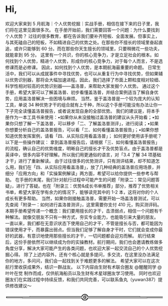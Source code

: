 # Hi,

欢迎大家来到 5 月航海｜个人优势挖掘｜实战手册，相信在接下来的日子里，我们将在这里见面很多次。
在手册开始前，我们需要回答一个问题：为什么要找到个人优势？
过往的很多教育，都在告诉我们要补齐短板、全面发展。但事实上，与其死磕自己的短板，不如精进自己的优势之处。在那些你不擅长的领域里奋起直追，或许只能够到 60 分。而在那些你天生擅长的领域里，只要稍微花一些功夫，就能拿到 95 分。
这里有一个共识，你的核心竞争力，才是立足社会的根本。如何找到个人优势，精进个人优势，形成你的核心竞争力，对于每个人而言，不是选修课而是必修课。
因此，如何找到个人优势，是本期航海最重要的命题。
日常生活中，我们可以从成就事件中寻找优势，也可以从重复行为中寻找优势，但如果辅以优势识别器，那将会大幅加速进程。因此，我们选择了市面上颗粒度相对较细、科学性相对较高的优势识别器——盖洛普，来帮助大家发掘个人优势。
通过这个手册，希望大家可以了解盖洛普、初步看懂盖洛普，并结合案例适当了解自身优势，应用盖洛普解决一些困境与麻烦。
当然，鉴于盖洛普是一个较为庞大的认知工具，单说 34 种优势才干的组合就有上千种，所以这个手册可能没有办法让你一下子完全读懂盖洛普报告，或者说发现自身的全部优势。
我们的建议是，将本手册作为一本工具书来使用：•如果你从未没接触过盖洛普的建议从头开始看；•如果你只想了解一下盖洛普，可以移步「二、了解盖洛普测评」，进行阅读；•如果你想要分析自己的盖洛普报告，可以看「三、如何看懂盖洛普报告」；•如果你想知道优势发挥案例，请看「四、从实际应用看盖洛普」；
如何更好使用该手册呢？以下是一些操作建议：
拿到盖洛普报告后，请根据「三、如何看懂盖洛普报告」的流程，确认自己的优势维度，明晰自己的擅长才干及优势盲点。由于盖洛普都是英译中，很多内容不好理解。所以我们用更通俗的语言，对「3.4 了解 34 项基础才干」进行了重新解读。
由于过往很多的优势测评，只有测评结果，却不知道怎么用，我们在「四、从实际应用看盖洛普」，放了几种经典的盖洛普应用场景，并细分「应用方向」和「实操案例解读」两方面，希望可以给你提供一些参考与帮助。
在手册的末尾，我们针对航行过程中可能产生的问题「附录二：常见问题答疑」，进行了答疑。也在「附录三：优势&成长书单推荐」部分，推荐了优势相关书单，希望大家在学有余力的情况下，能够读完其中的 1-2 本，这将对你的个人成长有更多帮助。
当然，如果你刚接触盖洛普，需要开始一场盖洛普测试，可以先查阅「附录一：如何进行盖洛普测评」，这里需要你支付 410 元，购买测评码。
本期手册希望传递一个概念：我们要用擅长的才干，击溃弱点，相信一个问题有千种解法。就像交朋友不只有一种方式，夯实专业能力，也能吸引来大量的朋友。
一直以来，我们都在无意识状态下使用自己的才干，不管是擅长与否，都可能因为错误使用才干，而暴露出弱点。但当我们足够了解自身才干时，它们就会变成你最好的武器，有意识地使用那些擅长的才干，一切问题都会迎刃而解。
航行结束后，这份手册依然可以继续成为你的实操教材。航行期间，我们也会邀请教练做多角度分享，解决大家可能产生的各类问题，也欢迎大家一起交流自己的个人优势挖掘心得。
除了上述内容外，还有个核心就是多提问，多交流，在这里没办法满足你的地方，多问问，我们会一起找到关于难题更多的解法。
希望大家可以在这次航行里收获成果外，结识一群战友。
以下内容由生财有术联合圈友 @醒醒同学 @叶叶在觉 制作而成，仅供航海船员以及生财有术星球圈友学习使用。 同时也欢迎圈友们在实践过程中持续反馈，和我们共同完善，可以联系鱼丸（yuwan387）提供修改建议～

![](img/6c7de331872a8117bb5e80b7aec8953a.png)